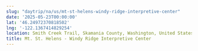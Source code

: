 ```yaml
---
slug: "daytrip/na/us/mt-st-helens-windy-ridge-interpretive-center"
date: '2025-05-23T00:00:00'
lat: '46.24972370818502'
lng: '-122.1367414829254'
location: Smith Creek Trail, Skamania County, Washington, United States
title: Mt. St. Helens - Windy Ridge Interpretive Center
---
```



